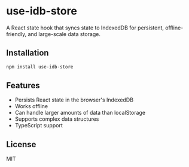 # use-idb-store

A React state hook that syncs state to IndexedDB for persistent, offline-friendly, and large-scale data storage.

## Installation

```bash
npm install use-idb-store
```

## Features

- Persists React state in the browser's IndexedDB
- Works offline
- Can handle larger amounts of data than localStorage
- Supports complex data structures
- TypeScript support

## License

MIT
